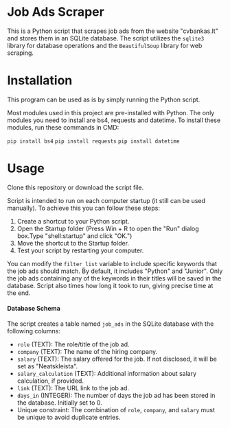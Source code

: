 # Job Ads Scraper

This is a Python script that scrapes job ads from the website "cvbankas.lt" and stores them in an SQLite database. The script utilizes the `sqlite3` library for database operations and the `BeautifulSoup` library for web scraping.

# Installation

This program can be used as is by simply running the Python script.

Most modules used in this project are pre-installed with Python. The only modules you need to install are bs4, requests and datetime. To install these modules, run these commands in CMD:

`pip install bs4`
`pip install requests`
`pip install datetime`

# Usage

Clone this repository or download the script file.

Script is intended to run on each computer startup (it still can be used manually). To achieve this you can follow these steps:
1. Create a shortcut to your Python script.
2. Open the Startup folder (Press Win + R to open the "Run" dialog box.Type "shell:startup" and click "OK.") 
3. Move the shortcut to the Startup folder.
4. Test your script by restarting your computer.

You can modify the `filter_list` variable to include specific keywords that the job ads should match. By default, it includes "Python" and "Junior". Only the job ads containing any of the keywords in their titles will be saved in the database. Script also times how long it took to run, giving precise time at the end.

#### Database Schema

The script creates a table named `job_ads` in the SQLite database with the following columns:

- `role` (TEXT): The role/title of the job ad.
- `company` (TEXT): The name of the hiring company.
- `salary` (TEXT): The salary offered for the job. If not disclosed, it will be set as "Neatskleista".
- `salary_calculation` (TEXT): Additional information about salary calculation, if provided.
- `link` (TEXT): The URL link to the job ad.
- `days_in` (INTEGER): The number of days the job ad has been stored in the database. Initially set to 0.
- Unique constraint: The combination of `role`, `company`, and `salary` must be unique to avoid duplicate entries.

